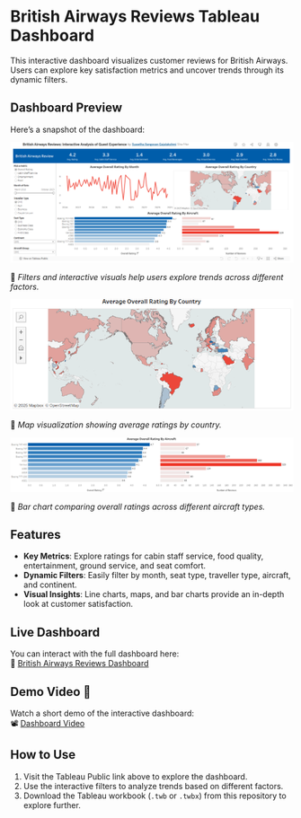 # **British Airways Reviews Tableau Dashboard**

This interactive dashboard visualizes customer reviews for British Airways. Users can explore key satisfaction metrics and uncover trends through its dynamic filters.

## **Dashboard Preview**
Here’s a snapshot of the dashboard:  

![Dashboard Overview](dashboard_images/dashboard_overview.png)  
  
  
📌 *Filters and interactive visuals help users explore trends across different factors.*  

![Rating by Country](dashboard_images/ratings_by_country.png)  

📌 *Map visualization showing average ratings by country.*  

![Rating by Aircraft](dashboard_images/ratings_by_aircraft.png)  

📌 *Bar chart comparing overall ratings across different aircraft types.*  

## **Features**
- **Key Metrics**: Explore ratings for cabin staff service, food quality, entertainment, ground service, and seat comfort.
- **Dynamic Filters**: Easily filter by month, seat type, traveller type, aircraft, and continent.
- **Visual Insights**: Line charts, maps, and bar charts provide an in-depth look at customer satisfaction.

## **Live Dashboard**
You can interact with the full dashboard here:  
🔗 [British Airways Reviews Dashboard](https://public.tableau.com/views/BritishAirwaysReview_17202186412550/Dashboard)

## **Demo Video 🎥**
Watch a short demo of the interactive dashboard:  
📽️ [Dashboard Video](dashboard-demo.mp4)  

## **How to Use**
1. Visit the Tableau Public link above to explore the dashboard.
2. Use the interactive filters to analyze trends based on different factors.
3. Download the Tableau workbook (`.twb` or `.twbx`) from this repository to explore further.

